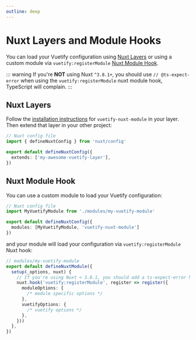 ```yaml
---
outline: deep
---
```


# Nuxt Layers and Module Hooks

You can load your Vuetify configuration using [Nuxt Layers](https://nuxt.com/docs/getting-started/layers#layers) or using a custom module via `vuetify:registerModule` [Nuxt Module Hook](https://nuxt.com/docs/guide/going-further/hooks#nuxt-hooks-build-time).

::: warning
If you're **NOT** using Nuxt `^3.8.1+`, you should use `// @ts-expect-error` when using the `vuetify:registerModule` nuxt module hook, TypeScript will complain.
:::

## Nuxt Layers

Follow the [installation instructions](/guide/) for `vuetify-nuxt-module` in your layer. Then extend that layer in your other project:
```ts
// Nuxt config file
import { defineNuxtConfig } from 'nuxt/config'

export default defineNuxtConfig({
  extends: ['my-awesome-vuetify-layer'],
})
```

## Nuxt Module Hook

You can use a custom module to load your Vuetify configuration:
```ts
// Nuxt config file
import MyVuetifyModule from './modules/my-vuetify-module'

export default defineNuxtConfig({
  modules: [MyVuetifyModule, 'vuetify-nuxt-module']
})
```

and your module will load your configuration via `vuetify:registerModule` Nuxt hook:
```ts
// modules/my-vuetify-module
export default defineNuxtModule({
  setup(_options, nuxt) {
    // If you're using Nuxt < 3.8.1, you should add a ts-expect-error here
    nuxt.hook('vuetify:registerModule', register => register({
      moduleOptions: {
        /* module specific options */
      },
      vuetifyOptions: {
        /* vuetify options */
      },
    }))
  },
})
```
